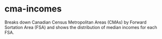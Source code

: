 # cma-incomes
Breaks down Canadian Census Metropolitan Areas (CMAs) by Forward Sortation Area (FSA) and shows the distribution of median incomes for each FSA.
